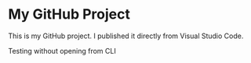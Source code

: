 # My GitHub Project

This is my GitHub project. I published it directly from Visual Studio Code.

Testing without opening from CLI